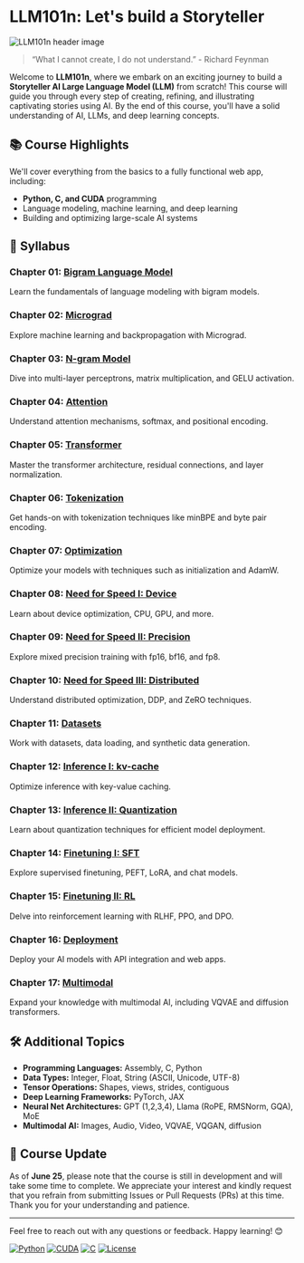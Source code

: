 # LLM101n: Let's build a Storyteller

![LLM101n header image](llm101n.jpg)

> “What I cannot create, I do not understand.” - Richard Feynman

Welcome to **LLM101n**, where we embark on an exciting journey to build a **Storyteller AI Large Language Model (LLM)** from scratch! This course will guide you through every step of creating, refining, and illustrating captivating stories using AI. By the end of this course, you'll have a solid understanding of AI, LLMs, and deep learning concepts.

## 📚 Course Highlights

We'll cover everything from the basics to a fully functional web app, including:

- **Python, C, and CUDA** programming
- Language modeling, machine learning, and deep learning
- Building and optimizing large-scale AI systems

## 📜 Syllabus

### **Chapter 01: [Bigram Language Model](bigram/README.md)**  
Learn the fundamentals of language modeling with bigram models. 

### **Chapter 02: [Micrograd](micrograd/README.md)**  
Explore machine learning and backpropagation with Micrograd. 

### **Chapter 03: [N-gram Model](mlp/README.md)**  
Dive into multi-layer perceptrons, matrix multiplication, and GELU activation. 

### **Chapter 04: [Attention](attention/README.md)**  
Understand attention mechanisms, softmax, and positional encoding. 

### **Chapter 05: [Transformer](transformer/README.md)**  
Master the transformer architecture, residual connections, and layer normalization. 

### **Chapter 06: [Tokenization](tokenization/README.md)**  
Get hands-on with tokenization techniques like minBPE and byte pair encoding. 

### **Chapter 07: [Optimization](optimization/README.md)**  
Optimize your models with techniques such as initialization and AdamW. 

### **Chapter 08: [Need for Speed I: Device](device/README.md)**  
Learn about device optimization, CPU, GPU, and more. 

### **Chapter 09: [Need for Speed II: Precision](precision/README.md)**  
Explore mixed precision training with fp16, bf16, and fp8. 

### **Chapter 10: [Need for Speed III: Distributed](distributed/README.md)**  
Understand distributed optimization, DDP, and ZeRO techniques. 

### **Chapter 11: [Datasets](datasets/README.md)**  
Work with datasets, data loading, and synthetic data generation. 

### **Chapter 12: [Inference I: kv-cache](inference/README.md)**  
Optimize inference with key-value caching. 

### **Chapter 13: [Inference II: Quantization](quantization/README.md)**  
Learn about quantization techniques for efficient model deployment. 

### **Chapter 14: [Finetuning I: SFT](sft/README.md)**  
Explore supervised finetuning, PEFT, LoRA, and chat models. 

### **Chapter 15: [Finetuning II: RL](rl/README.md)**  
Delve into reinforcement learning with RLHF, PPO, and DPO. 

### **Chapter 16: [Deployment](deployment/README.md)**  
Deploy your AI models with API integration and web apps. 

### **Chapter 17: [Multimodal](multimodal/README.md)**  
Expand your knowledge with multimodal AI, including VQVAE and diffusion transformers. 

## 🛠️ Additional Topics

- **Programming Languages:** Assembly, C, Python 
- **Data Types:** Integer, Float, String (ASCII, Unicode, UTF-8) 
- **Tensor Operations:** Shapes, views, strides, contiguous 
- **Deep Learning Frameworks:** PyTorch, JAX 
- **Neural Net Architectures:** GPT (1,2,3,4), Llama (RoPE, RMSNorm, GQA), MoE 
- **Multimodal AI:** Images, Audio, Video, VQVAE, VQGAN, diffusion

## 📅 Course Update

As of **June 25**, please note that the course is still in development and will take some time to complete. We appreciate your interest and kindly request that you refrain from submitting Issues or Pull Requests (PRs) at this time. Thank you for your understanding and patience.

---

Feel free to reach out with any questions or feedback. Happy learning! 😊

[![Python](https://img.shields.io/badge/Python-3.8%2B-blue)](https://www.python.org/)
[![CUDA](https://img.shields.io/badge/CUDA-11.0%2B-orange)](https://developer.nvidia.com/cuda-toolkit)
[![C](https://img.shields.io/badge/C-11.0%2B-green)](https://en.wikipedia.org/wiki/C%2B%2B)
[![License](https://img.shields.io/badge/License-MIT-yellow)](LICENSE)
